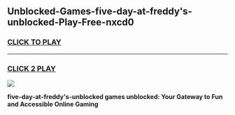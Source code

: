 
## Unblocked-Games-five-day-at-freddy's-unblocked-Play-Free-nxcd0
<h3>
<a href="https://premium76.site?title=five-day-at-freddy's-unblocked&ref=18A1">CLICK TO PLAY</a></h3>
<hr>

<h3>
<a href="https://premium76.site?title=five-day-at-freddy's-unblocked&ref=18A1">CLICK 2 PLAY</a>
  
</h3>

<a href="https://premium76.site?title=five-day-at-freddy's-unblocked&ref=18A1"><img src="https://clearcache.store/games.png"></a>


**five-day-at-freddy's-unblocked games unblocked: Your Gateway to Fun and Accessible Online Gaming**
